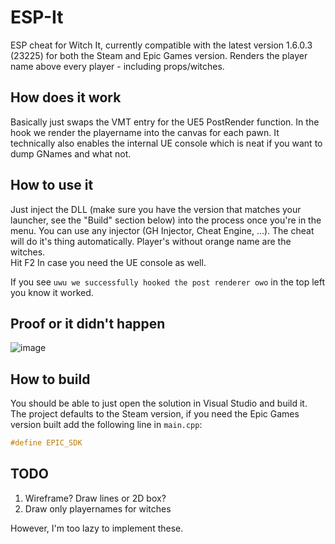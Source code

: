 # ESP-It
ESP cheat for Witch It, currently compatible with the latest version 1.6.0.3 (23225) for both the Steam and Epic Games version. Renders the player name above every player - including props/witches.

## How does it work
Basically just swaps the VMT entry for the UE5 PostRender function. In the hook we render the playername into the canvas for each pawn. It technically also enables the internal UE console which is neat if you want to dump GNames and what not.

## How to use it
Just inject the DLL (make sure you have the version that matches your launcher, see the "Build" section below) into the process once you're in the menu. You can use any injector (GH Injector, Cheat Engine, ...). The cheat will do it's thing automatically. Player's without orange name are the witches.  
Hit F2 In case you need the UE console as well.  

If you see `uwu we successfully hooked the post renderer owo` in the top left you know it worked.

## Proof or it didn't happen
![image](https://github.com/ioncodes/ESP-It/assets/18533297/f598b0cc-d3cf-400c-8852-5f86054bc57f)

## How to build
You should be able to just open the solution in Visual Studio and build it. The project defaults to the Steam version, if you need the Epic Games version built add the following line in `main.cpp`:
```c
#define EPIC_SDK
```

## TODO
1. Wireframe? Draw lines or 2D box?
2. Draw only playernames for witches

However, I'm too lazy to implement these.
